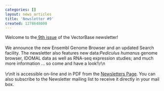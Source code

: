 ```yaml
---
categories: []
layout: news_articles
title: 'Newsletter #9'
created: 1278648000
---
```

Welcome to the<a href="/newsletters/issue-9"> 9th issue</a> of the VectorBase newsletter!<br><br>
We announce the new Ensembl Genome Browser and an updated Search facility. The newsletter also features new data:<i>Pediculus humanus</i> genome browser, IDOMAL data as well as RNA-seq expression studies; and much more information ... so come and have a look!\r\n<br><br>\r\nIt is accessible on-line and in PDF from the <a href="/newsletters">Newsletters Page</a>. You can also subscribe to the Newsletter mailing list to receive it directly in your mail box. 
<br><br>
